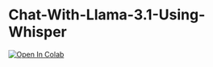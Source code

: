 # Chat-With-Llama-3.1-Using-Whisper

<a target="_blank" href="https://colab.research.google.com/github/candenizkocak/Chat-With-Llama-3.1-Using-Whisper/blob/main/chat_with_llama_3_1_8B_with_text_or_voice.ipynb">
  <img src="https://colab.research.google.com/assets/colab-badge.svg" alt="Open In Colab"/>
</a>
